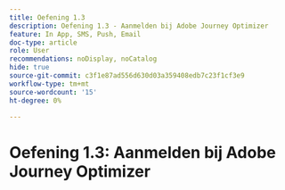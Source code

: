 ```yaml
---
title: Oefening 1.3
description: Oefening 1.3 - Aanmelden bij Adobe Journey Optimizer
feature: In App, SMS, Push, Email
doc-type: article
role: User
recommendations: noDisplay, noCatalog
hide: true
source-git-commit: c3f1e87ad556d630d03a359408edb7c23f1cf3e9
workflow-type: tm+mt
source-wordcount: '15'
ht-degree: 0%

---
```



# Oefening 1.3: Aanmelden bij Adobe Journey Optimizer
